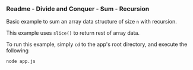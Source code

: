 ### Readme - Divide and Conquer - Sum - Recursion

Basic example to sum an array data structure of size `n` with recursion.

This example uses `slice()` to return rest of array data.

To run this example, simply `cd` to the app's root directory, and execute the following

```bash
node app.js
```